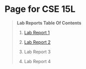 # Page for CSE 15L

> **Lab Reports Table Of Contents**
>
> 1. [Lab Report 1](https://smhitle.github.io/cse15l-lab-reports/lab-report-1-week-2)
>
> 2. [Lab Report 2](https://smhitle.github.io/cse15l-lab-reports/lab-report-2-week-4)
>
> 2. Lab Report 3
>
> 2. Lab Report 4






